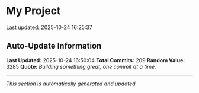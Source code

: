 # My Project


Last updated: 2025-10-24 16:25:37

















































































































































































































## Auto-Update Information

**Last Updated:** 2025-10-24 16:50:04
**Total Commits:** 209
**Random Value:** 3285
**Quote:** _Building something great, one commit at a time._

---
_This section is automatically generated and updated._